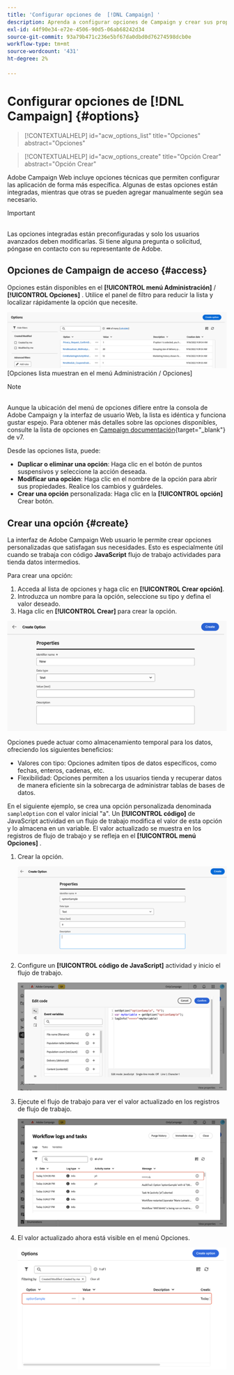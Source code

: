 ```yaml
---
title: 'Configurar opciones de  [!DNL Campaign] '
description: Aprenda a configurar opciones de Campaign y crear sus propias opciones personalizadas.
exl-id: 44f90e34-e72e-4506-90d5-06ab68242d34
source-git-commit: 93a79b471c236e5bf67da0dbd0d76274598dcb0e
workflow-type: tm+mt
source-wordcount: '431'
ht-degree: 2%

---
```


# Configurar opciones de [!DNL Campaign] {#options}

>[!CONTEXTUALHELP]
>id="acw_options_list"
>title="Opciones"
>abstract="Opciones"

>[!CONTEXTUALHELP]
>id="acw_options_create"
>title="Opción Crear"
>abstract="Opción Crear"

Adobe Campaign Web incluye opciones técnicas que permiten configurar las aplicación de forma más específica. Algunas de estas opciones están integradas, mientras que otras se pueden agregar manualmente según sea necesario.

>[!IMPORTANT]
>\
>Las opciones integradas están preconfiguradas y solo los usuarios avanzados deben modificarlas. Si tiene alguna pregunta o solicitud, póngase en contacto con su representante de Adobe.

## Opciones de Campaign de acceso {#access}

Opciones están disponibles en el **[!UICONTROL menú Administración]** / **[!UICONTROL Opciones]** . Utilice el panel de filtro para reducir la lista y localizar rápidamente la opción que necesite.

![](assets/options-list.png)\
[Opciones lista muestran en el menú Administración / Opciones]

>[!NOTE]
>\
>Aunque la ubicación del menú de opciones difiere entre la consola de Adobe Campaign y la interfaz de usuario Web, la lista es idéntica y funciona gustar espejo. Para obtener más detalles sobre las opciones disponibles, consulte la lista de opciones en [Campaign documentación](https://experienceleague.adobe.com/es/docs/campaign-classic/using/installing-campaign-classic/appendices/configuring-campaign-options){target="_blank"} de v7.

Desde las opciones lista, puede:

* **Duplicar o eliminar una opción**: Haga clic en el botón de puntos suspensivos y seleccione la acción deseada.
* **Modificar una opción**: Haga clic en el nombre de la opción para abrir sus propiedades. Realice los cambios y guárdeles.
* **Crear una opción** personalizada: Haga clic en la **[!UICONTROL opción]** Crear botón.

## Crear una opción {#create}

La interfaz de Adobe Campaign Web usuario le permite crear opciones personalizadas que satisfagan sus necesidades. Esto es especialmente útil cuando se trabaja con código **JavaScript** flujo de trabajo actividades para tienda datos intermedios.

Para crear una opción:

1. Acceda al lista de opciones y haga clic en **[!UICONTROL Crear opción]**.
1. Introduzca un nombre para la opción, seleccione su tipo y defina el valor deseado.
1. Haga clic en **[!UICONTROL Crear]** para crear la opción.

![Crear interfaz de opciones que muestra campos para nombre, tipo y valor](assets/options-create.png)

Opciones puede actuar como almacenamiento temporal para los datos, ofreciendo los siguientes beneficios:

* Valores con tipo: Opciones admiten tipos de datos específicos, como fechas, enteros, cadenas, etc.
* Flexibilidad: Opciones permiten a los usuarios tienda y recuperar datos de manera eficiente sin la sobrecarga de administrar tablas de bases de datos.

En el siguiente ejemplo, se crea una opción personalizada denominada `sampleOption` con el valor inicial &quot;a&quot;. Un **[!UICONTROL código]** de JavaScript actividad en un flujo de trabajo modifica el valor de esta opción y lo almacena en un variable. El valor actualizado se muestra en los registros de flujo de trabajo y se refleja en el **[!UICONTROL menú Opciones]** .

1. Crear la opción.

   ![Interfaz de creación de opciones personalizadas que muestra el nombre `sampleOption` y el valor inicial &quot;a&quot;](assets/options-sample-create.png)

1. Configure un **[!UICONTROL código de JavaScript]** actividad y inicio el flujo de trabajo.

   ![JavaScript interfaz de código actividad configuración](assets/options-sample-javascript.png)

1. Ejecute el flujo de trabajo para ver el valor actualizado en los registros de flujo de trabajo.

   ![Registros de flujo de trabajo que muestran el valor actualizado de la opción personalizada](assets/options-sample-logs.png)

1. El valor actualizado ahora está visible en el menú Opciones **&#x200B;**.

   ![Opciones menú que muestra el valor actualizado de la opción personalizada](assets/options-sample-updated.png)